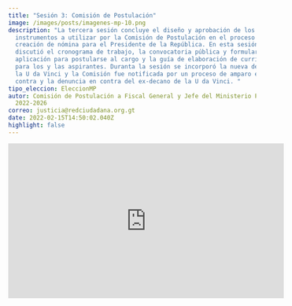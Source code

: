```yaml
---
title: "Sesión 3: Comisión de Postulación"
image: /images/posts/imagenes-mp-10.png
description: "La tercera sesión concluye el diseño y aprobación de los
  instrumentos a utilizar por la Comisión de Postulación en el proceso de
  creación de nómina para el Presidente de la República. En esta sesión se
  discutió el cronograma de trabajo, la convocatoria pública y formulario de
  aplicación para postularse al cargo y la guía de elaboración de currículum
  para los y las aspirantes. Duranta la sesión se incorporó la nueva decana de
  la U da Vinci y la Comisión fue notificada por un proceso de amparo en su
  contra y la denuncia en contra del ex-decano de la U da Vinci. "
tipo_eleccion: EleccionMP
autor: Comisión de Postulación a Fiscal General y Jefe del Ministerio Público
  2022-2026
correo: justicia@redciudadana.org.gt
date: 2022-02-15T14:50:02.040Z
highlight: false
---
```

<iframe width="560" height="315" src="https://www.youtube.com/embed/FZUON3V8sK4" title="YouTube video player" frameborder="0" allow="accelerometer; autoplay; clipboard-write; encrypted-media; gyroscope; picture-in-picture" allowfullscreen></iframe>